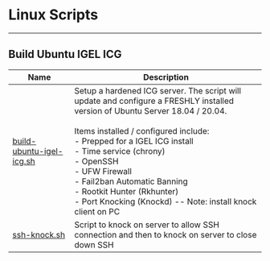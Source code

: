 # Linux Scripts

***
## Build Ubuntu IGEL ICG

| Name | Description |
|------|-------------|
|[build-ubuntu-igel-icg.sh](build-ubuntu-igel-icg.sh)|Setup a hardened ICG server. The script will update and configure a FRESHLY installed version of Ubuntu Server 18.04 / 20.04.<br/><br/> Items installed / configured include:<br/> - Prepped for a IGEL ICG install <br /> - Time service (chrony) <br /> - OpenSSH <br /> - UFW Firewall <br /> - Fail2ban Automatic Banning <br /> - Rootkit Hunter (Rkhunter) <br /> - Port Knocking (Knockd) -- Note: install knock client on PC |
|[ssh-knock.sh](ssh-knock.sh)|Script to knock on server to allow SSH connection and then to knock on server to close down SSH |
